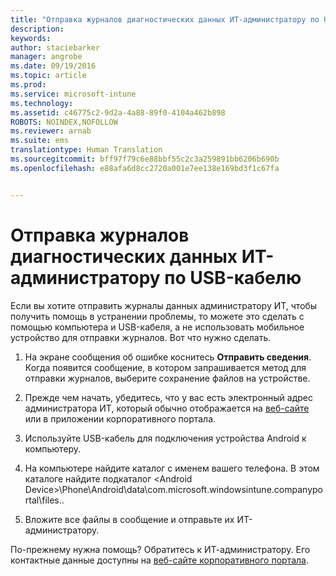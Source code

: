 ```yaml
---
title: "Отправка журналов диагностических данных ИТ-администратору по USB-кабелю | Microsoft Intune"
description: 
keywords: 
author: staciebarker
manager: angrobe
ms.date: 09/19/2016
ms.topic: article
ms.prod: 
ms.service: microsoft-intune
ms.technology: 
ms.assetid: c46775c2-9d2a-4a88-89f0-4104a462b898
ROBOTS: NOINDEX,NOFOLLOW
ms.reviewer: arnab
ms.suite: ems
translationtype: Human Translation
ms.sourcegitcommit: bff97f79c6e88bbf55c2c3a259891bb6206b690b
ms.openlocfilehash: e88afa6d8cc2720a001e7ee138e169bd3f1c67fa


---
```



# Отправка журналов диагностических данных ИТ-администратору по USB-кабелю

Если вы хотите отправить журналы данных администратору ИТ, чтобы получить помощь в устранении проблемы, то можете это сделать с помощью компьютера и USB-кабеля, а не использовать мобильное устройство для отправки журналов. Вот что нужно сделать.

1.  На экране сообщения об ошибке коснитесь **Отправить сведения**. Когда появится сообщение, в котором запрашивается метод для отправки журналов, выберите сохранение файлов на устройстве.

2.  Прежде чем начать, убедитесь, что у вас есть электронный адрес администратора ИТ, который обычно отображается на [веб-сайте](http://portal.manage.microsoft.com) или в приложении корпоративного портала.

2.  Используйте USB-кабель для подключения устройства Android к компьютеру.

3.  На компьютере найдите каталог с именем вашего телефона. В этом каталоге найдите подкаталог &lt;Android Device&gt;\Phone\Android\data\com.microsoft.windowsintune.companyportal\files.\.

4.  Вложите все файлы в сообщение и отправьте их ИТ-администратору.

По-прежнему нужна помощь? Обратитесь к ИТ-администратору. Его контактные данные доступны на [веб-сайте корпоративного портала](http://portal.manage.microsoft.com).





<!--HONumber=Sep16_HO3-->


